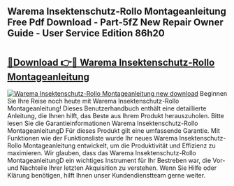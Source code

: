 ## Warema Insektenschutz-Rollo Montageanleitung Free Pdf Download - Part-5fZ New Repair Owner Guide - User Service Edition 86h20

# <h2><a href="http://df7t9w.blite.top/?on=Warema+Insektenschutz-Rollo+Montageanleitung">🔗Download 👉🔴 Warema Insektenschutz-Rollo Montageanleitung</a></h2>

[![Warema Insektenschutz-Rollo Montageanleitung new download](https://i.imgur.com/lujVjoI.png)](http://df7t9w.blite.top/?on=Warema+Insektenschutz-Rollo+Montageanleitung)
Beginnen Sie Ihre Reise noch heute mit Warema Insektenschutz-Rollo Montageanleitung! Dieses Benutzerhandbuch enthält eine detaillierte Anleitung, die Ihnen hilft, das Beste aus Ihrem Produkt herauszuholen. Bitte lesen Sie die Garantieinformationen Warema Insektenschutz-Rollo MontageanleitungD Für dieses Produkt gilt eine umfassende Garantie. Mit Funktionen wie der Funktionsliste wurde Ihr neues Warema Insektenschutz-Rollo Montageanleitung entwickelt, um die Produktivität und Effizienz zu maximieren. Wir glauben, dass das Warema Insektenschutz-Rollo MontageanleitungD ein wichtiges Instrument für Ihr Bestreben war, die Vor- und Nachteile Ihrer letzten Akquisition zu verstehen. Wenn Sie Hilfe oder Klärung benötigen, hilft Ihnen unser Kundendienstteam gerne weiter.
